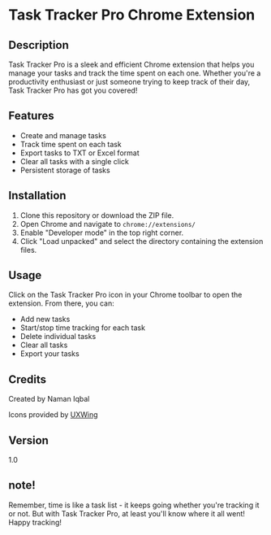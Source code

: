 # Task Tracker Pro Chrome Extension

## Description

Task Tracker Pro is a sleek and efficient Chrome extension that helps you manage your tasks and track the time spent on each one. Whether you're a productivity enthusiast or just someone trying to keep track of their day, Task Tracker Pro has got you covered!

## Features

- Create and manage tasks
- Track time spent on each task
- Export tasks to TXT or Excel format
- Clear all tasks with a single click
- Persistent storage of tasks

## Installation

1. Clone this repository or download the ZIP file.
2. Open Chrome and navigate to `chrome://extensions/`
3. Enable "Developer mode" in the top right corner.
4. Click "Load unpacked" and select the directory containing the extension files.

## Usage

Click on the Task Tracker Pro icon in your Chrome toolbar to open the extension. From there, you can:

- Add new tasks
- Start/stop time tracking for each task
- Delete individual tasks
- Clear all tasks
- Export your tasks

## Credits

Created by Naman Iqbal

Icons provided by [UXWing](https://uxwing.com/)

## Version

1.0

## note!

Remember, time is like a task list - it keeps going whether you're tracking it or not. But with Task Tracker Pro, at least you'll know where it all went! Happy tracking!
